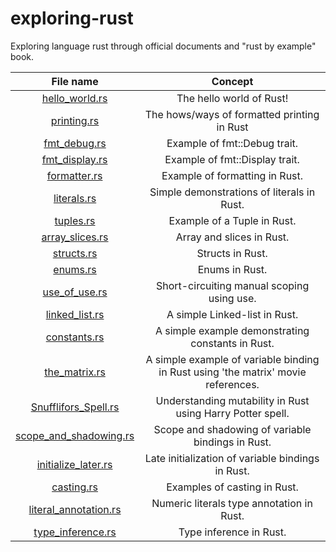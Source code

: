 # exploring-rust
Exploring language rust through official documents and "rust by example" book.


| File name |  Concept     |
| :------------: | :----------: |
| [hello_world.rs](hello_world.rs) | The hello world of Rust! |
| [printing.rs](printing.rs) | The hows/ways of formatted printing in Rust |
| [fmt_debug.rs](fmt_debug.rs)| Example of fmt::Debug trait.|
| [fmt_display.rs](fmt_display.rs)| Example of fmt::Display trait.|
| [formatter.rs](formatter.rs) | Example of formatting in Rust. |
| [literals.rs](literals.rs) | Simple demonstrations of literals in Rust.|
| [tuples.rs](tuples.rs) | Example of a Tuple in Rust.|
| [array_slices.rs](array_slices.rs) | Array and slices in Rust. |
| [structs.rs](structs.rs) | Structs in Rust. |
| [enums.rs](enums.rs) | Enums in Rust. |
| [use_of_use.rs](use_of_use.rs)| Short-circuiting manual scoping using use. |
| [linked_list.rs](linked_list.rs)| A simple Linked-list in Rust. |
| [constants.rs](constants.rs)| A simple example demonstrating constants in Rust.|
| [the_matrix.rs](the_matrix.rs)| A simple example of variable binding in Rust using 'the matrix' movie references.|
| [Snufflifors_Spell.rs](Snufflifors_Spell.rs) | Understanding mutability in Rust using Harry Potter spell. |
| [scope_and_shadowing.rs](scope_and_shadowing.rs) | Scope and shadowing of variable bindings in Rust.|
| [initialize_later.rs](initialize_later.rs) | Late initialization of variable bindings in Rust.|
| [casting.rs](casting.rs)|Examples of casting in Rust. |
| [literal_annotation.rs](literal_annotation.rs)| Numeric literals type annotation in Rust. | 
| [type_inference.rs](type_inference.rs) | Type inference in Rust. |
